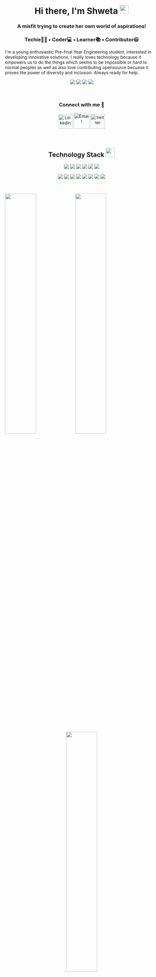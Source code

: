 <!-- ### Hi there 👋-->

<!--
**ShwetaPatil232/ShwetaPatil232** is a ✨ _special_ ✨ repository because its `README.md` (this file) appears on your GitHub profile.

Here are some ideas to get you started:

- 🔭 I’m currently working on ...
- 🌱 I’m currently learning ...
- 👯 I’m looking to collaborate on ...
- 🤔 I’m looking for help with ...
- 💬 Ask me about ...
- 📫 How to reach me: ...
- 😄 Pronouns: ...
- ⚡ Fun fact: ...
-->

<h1 align="center">Hi there, I'm Shweta <img src="https://github.com/TheDudeThatCode/TheDudeThatCode/blob/master/Assets/Hi.gif" width="29px"> </h1>
<h3 align="center">A misfit trying to create her own world of aspirations!</h3>
<h3 align="center">Techie🧑‍💻  •  Coder💻  •  Learner📚  • Contributor😃</h3>

I'm a young enthusiastic Pre-final Year Engineering student, interested in developing innovative solutions. I really loves technology because it empowers us to do the things which seems to be impossible or hard to normal peoples as well as also love contributing opensource becuase it proves the power of diversity and inclusion. Always ready for help.


<p align="center">
 <!--
 <img src="https://badges.pufler.dev/visits/Samridhi-98/Samridhi-98"/>
 <img src="https://badges.pufler.dev/years/Samridhi-98"/>
 -->
 <img src="https://badges.pufler.dev/visits/ShwetaPatil232/ShwetaPatil232"/>
 <img src="https://badges.pufler.dev/years/ShwetaPatil232"/>
 <img src="https://badges.pufler.dev/repos/ShwetaPatil232"/>
 <img src="https://badges.pufler.dev/commits/monthly/ShwetaPatil232"/>
</p>

<!--
<img align='right' src="https://media.giphy.com/media/M9gbBd9nbDrOTu1Mqx/giphy.gif" width="230">
-->
<!--
[![Visits Badge](https://badges.pufler.dev/visits/Samridhi-98/Samridhi-98)](https://badges.pufler.dev)
[![Years Badge](https://badges.pufler.dev/years/Samridhi-98)](https://badges.pufler.dev)
[![Repos Badge](https://badges.pufler.dev/repos/Samridhi-98)](https://badges.pufler.dev)
-->
<!--
<p><em>Student at <a href="http://www.ipu.ac.in/">Guru Gobind Singh Indraprastha University</a> 
-->

<br>

<h3 align="center">Connect with me 🤝</h3>
<body>
    <div class="img1">
<p align='center'>
<a href="https://www.linkedin.com/in/shweta-patil-8890b81a0/" target="_blank"><img src="https://icons.iconarchive.com/icons/alecive/flatwoken/64/Apps-Linkedin-icon.png" width="47" alt="Linkedin"></a>         
<a href="mailto:shwetar.patil.23@gmail.com" target="_blank"><img src="https://icons.iconarchive.com/icons/wwalczyszyn/android-style-honeycomb/64/GMail-icon.png" width="52" alt="Email"></a> 
<a href="https://twitter.com/ShwetaP45784259" target="_blank"><img src="https://icons.iconarchive.com/icons/alecive/flatwoken/64/Apps-Twitter-icon.png" alt="twitter" width=48></a>
<p/>
</div>
</body>
   
 <br/>


<h2 align="center">Technology Stack <img src="https://media.giphy.com/media/WUlplcMpOCEmTGBtBW/giphy.gif" width="30"></h2>

<p align="center">
 <img src="https://img.shields.io/badge/C-00599C?style=flat-square&logo=c&logoColor=white"/>
<img src="https://img.shields.io/badge/-java-E34A86?style=flat-square&logo=java"/>
<img src="https://img.shields.io/badge/-C++-00599C?style=flat-square&logo=c"/>
<img src="https://img.shields.io/badge/-HTML5-E34F26?style=flat-square&logo=html5&logoColor=white"/>
<img src="https://img.shields.io/badge/-CSS3-1572B6?style=flat-square&logo=css3"/>
<img src="https://img.shields.io/badge/-Bootstrap-563D7C?style=flat-square&logo=bootstrap"/>
</p>
<p align="center">
<img src="https://img.shields.io/badge/-JavaScript-black?style=flat-square&logo=javascript"/>
<img src="https://img.shields.io/badge/-Nodejs-black?style=flat-square&logo=Node.js"/>
<img src="https://img.shields.io/badge/-Expressjs-black?style=flat-square&logo=Express.js"/>
<img src="https://img.shields.io/badge/-React-black?style=flat-square&logo=react"/>
<img src="https://img.shields.io/badge/-MongoDB-black?style=flat-square&logo=mongodb"/>
<img src="https://img.shields.io/badge/-MySQL-black?style=flat-square&logo=mysql"/>
<img src="https://img.shields.io/badge/-Git-black?style=flat-square&logo=git"/>
<img src="https://img.shields.io/badge/-GitHub-black?style=flat-square&logo=github"/>
</p>


<!---------- 1) My Github Statistics fire   2) My contribution Streak fire   3) Most Used Languages  Graph Representation -->
<br>
<p align = "left">
  <img width="45%" src = "https://github-readme-stats.vercel.app/api?username=ShwetaPatil232&show_icons=true&theme=radical&line_height=27">
  <img width="45%" src="https://github-readme-streak-stats.herokuapp.com/user=ShwetaPatil232&show_icons=true&locale=en&layout=compact&theme=radical&line_height=0" />
</p>

<p align = "center"> 
 <img src = "https://github-readme-stats.vercel.app/api/top-langs/?username=ShwetaPatil232&theme=radical" width="45%" />
</p> 


<!--
 
### :zap: GitHub Stats

<p>
<center>
<img  width="45%" src="https://github-readme-stats.vercel.app/api?username=ShwetaPatil232&count_private=true&show_icons=true&border_radius=5&hide_border=true&theme=radical&custom_title= Shweta's GitHub Stats" />

<img  width="45%" src="https://github-readme-streak-stats.herokuapp.com/?user=ShwetaPatil232&show_icons=true&locale=en&layout=compact&theme=radical&line_height&custom_title=My contribution Streak 🔥" />
<br/>

 
<img width="45%" src="https://github-readme-stats.vercel.app/api/top-langs/?username=ShwetaPatil232&layout=compact&hide_border=true&langs_count=15&theme=radical">
 
 
</center>
 </p> 
-->






<p align = "center">
 <img src="https://activity-graph.herokuapp.com/graph?username=ShwetaPatil232&theme=redical">
</p>  


<!--------   Footer Part -------->

<br>
<h3 align="center">
 Show some ❤️ by starring some of the repositories!
</h3>
<!-- <img align="left" alt="Dog" width="" src="tenor.gif" />
<img align="right" alt="Dog" width="" src="tenor.gif" /> -->
<div align="center"> 
   <h3>Visitor count</h3>
  <br>
  <img src="https://profile-counter.glitch.me/ShwetaPatil232/count.svg" />
</div>
 
 
<br>
<h3 align="center">:handshake: Always happy to help!</h3>
<h3 align="center">:hugs: Thank You so much for visiting my tiny space on <a href="https://github.com/ShwetaPatil232">GitHub</a> ! :v:</h3>

